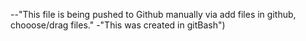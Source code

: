 --"This file is being pushed to Github manually via add files in github, chooose/drag files."
-"This was created in gitBash")
